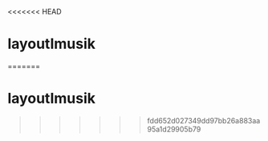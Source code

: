 <<<<<<< HEAD
# layoutImusik
=======
# layoutImusik
>>>>>>> fdd652d027349dd97bb26a883aa95a1d29905b79
